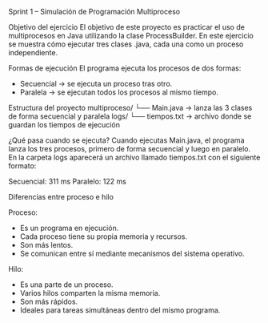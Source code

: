 Sprint 1 – Simulación de Programación Multiproceso

Objetivo del ejercicio
El objetivo de este proyecto es practicar el uso de multiprocesos en Java utilizando la clase ProcessBuilder.
En este ejercicio se muestra cómo ejecutar tres clases .java, cada una como un proceso independiente.

Formas de ejecución
El programa ejecuta los procesos de dos formas:
- Secuencial → se ejecuta un proceso tras otro.
- Paralela → se ejecutan todos los procesos al mismo tiempo.

Estructura del proyecto
multiproceso/
└── Main.java → lanza las 3 clases de forma secuencial y paralela
logs/
└── tiempos.txt → archivo donde se guardan los tiempos de ejecución

¿Qué pasa cuando se ejecuta?
Cuando ejecutas Main.java, el programa lanza los tres procesos, primero de forma secuencial y luego en paralelo.
En la carpeta logs aparecerá un archivo llamado tiempos.txt con el siguiente formato:

Secuencial: 311 ms
Paralelo: 122 ms

Diferencias entre proceso e hilo

Proceso:
- Es un programa en ejecución.
- Cada proceso tiene su propia memoria y recursos.
- Son más lentos.
- Se comunican entre sí mediante mecanismos del sistema operativo.

Hilo:
- Es una parte de un proceso.
- Varios hilos comparten la misma memoria.
- Son más rápidos.
- Ideales para tareas simultáneas dentro del mismo programa.

